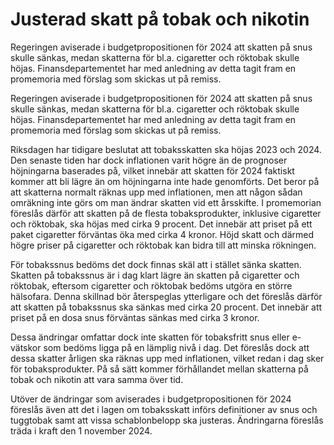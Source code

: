 # Justerad skatt på tobak och nikotin

Regeringen aviserade i budgetpropositionen för 2024 att skatten på snus skulle sänkas, medan skatterna för bl.a. cigaretter och röktobak skulle höjas. Finansdepartementet har med anledning av detta tagit fram en promemoria med förslag som skickas ut på remiss.

Regeringen aviserade i budgetpropositionen för 2024 att skatten på snus skulle sänkas, medan skatterna för bl.a. cigaretter och röktobak skulle höjas. Finansdepartementet har med anledning av detta tagit fram en promemoria med förslag som skickas ut på remiss.

Riksdagen har tidigare beslutat att tobaksskatten ska höjas 2023 och 2024. Den senaste tiden har dock inflationen varit högre än de prognoser höjningarna baserades på, vilket innebär att skatten för 2024 faktiskt kommer att bli lägre än om höjningarna inte hade genomförts. Det beror på att skatterna normalt räknas upp med inflationen, men att någon sådan omräkning inte görs om man ändrar skatten vid ett årsskifte. I promemorian föreslås därför att skatten på de flesta tobaksprodukter, inklusive cigaretter och röktobak, ska höjas med cirka 9 procent. Det innebär att priset på ett paket cigaretter förväntas öka med cirka 4 kronor. Höjd skatt och därmed högre priser på cigaretter och röktobak kan bidra till att minska rökningen.

För tobakssnus bedöms det dock finnas skäl att i stället sänka skatten. Skatten på tobakssnus är i dag klart lägre än skatten på cigaretter och röktobak, eftersom cigaretter och röktobak bedöms utgöra en större hälsofara. Denna skillnad bör återspeglas ytterligare och det föreslås därför att skatten på tobakssnus ska sänkas med cirka 20 procent. Det innebär att priset på en dosa snus förväntas sänkas med cirka 3 kronor.

Dessa ändringar omfattar dock inte skatten för tobaksfritt snus eller e-vätskor som bedöms ligga på en lämplig nivå i dag. Det föreslås dock att dessa skatter årligen ska räknas upp med inflationen, vilket redan i dag sker för tobaksprodukter. På så sätt kommer förhållandet mellan skatterna på tobak och nikotin att vara samma över tid.

Utöver de ändringar som aviserades i budgetpropositionen för 2024 föreslås även att det i lagen om tobaksskatt införs definitioner av snus och tuggtobak samt att vissa schablonbelopp ska justeras. Ändringarna föreslås träda i kraft den 1 november 2024.
